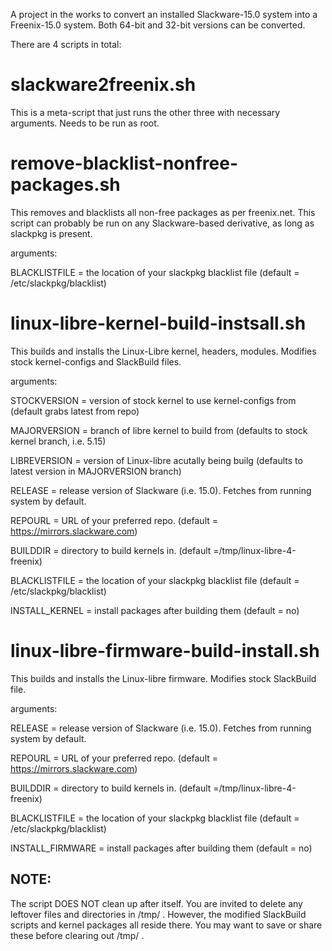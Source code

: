 A project in the works to convert an installed Slackware-15.0 system into a Freenix-15.0 system.
Both 64-bit and 32-bit versions can be converted.

There are 4 scripts in total:

#  slackware2freenix.sh

This is a meta-script that just runs the other three with necessary arguments.
Needs to be run as root.


#  remove-blacklist-nonfree-packages.sh

This removes and blacklists all non-free packages as per freenix.net.
This script can probably be run on any Slackware-based derivative, as long as slackpkg is present.

arguments:

BLACKLISTFILE = the location of your slackpkg blacklist file (default = /etc/slackpkg/blacklist)


#  linux-libre-kernel-build-instsall.sh

This builds and installs the Linux-Libre kernel, headers, modules.
Modifies stock kernel-configs and SlackBuild files.

arguments:

STOCKVERSION = version of stock kernel to use kernel-configs from (default grabs latest from repo)

MAJORVERSION = branch of libre kernel to build from (defaults to stock kernel branch, i.e. 5.15)

LIBREVERSION = version of Linux-libre acutally being builg (defaults to latest version in MAJORVERSION branch)

RELEASE = release version of Slackware (i.e. 15.0). Fetches from running system by default.

REPOURL = URL of your preferred repo.  (default = https://mirrors.slackware.com)

BUILDDIR = directory to build kernels in. (default =/tmp/linux-libre-4-freenix)

BLACKLISTFILE = the location of your slackpkg blacklist file (default = /etc/slackpkg/blacklist)

INSTALL_KERNEL = install packages after building them (default = no)


#  linux-libre-firmware-build-install.sh

This builds and installs the Linux-libre firmware.
Modifies stock SlackBuild file.

arguments:

RELEASE = release version of Slackware (i.e. 15.0). Fetches from running system by default.

REPOURL = URL of your preferred repo.  (default = https://mirrors.slackware.com)

BUILDDIR = directory to build kernels in. (default =/tmp/linux-libre-4-freenix)

BLACKLISTFILE = the location of your slackpkg blacklist file (default = /etc/slackpkg/blacklist)

INSTALL_FIRMWARE = install packages after building them (default = no)


## NOTE: 
The script DOES NOT clean up after itself.
You are invited to delete any leftover files and directories in /tmp/ .
However, the modified SlackBuild scripts and kernel packages all reside there.
You may want to save or share these before clearing out /tmp/ .

